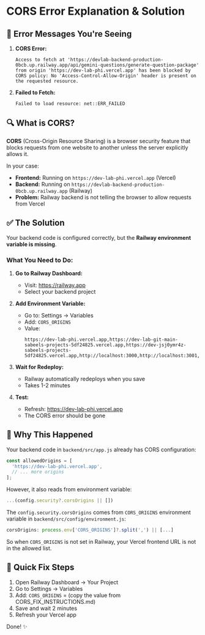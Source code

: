 # CORS Error Explanation & Solution

## 🔴 Error Messages You're Seeing

1. **CORS Error:**
   ```
   Access to fetch at 'https://devlab-backend-production-0bcb.up.railway.app/api/gemini-questions/generate-question-package' from origin 'https://dev-lab-phi.vercel.app' has been blocked by CORS policy: No 'Access-Control-Allow-Origin' header is present on the requested resource.
   ```

2. **Failed to Fetch:**
   ```
   Failed to load resource: net::ERR_FAILED
   ```

## 🔍 What is CORS?

**CORS** (Cross-Origin Resource Sharing) is a browser security feature that blocks requests from one website to another unless the server explicitly allows it.

In your case:
- **Frontend:** Running on `https://dev-lab-phi.vercel.app` (Vercel)
- **Backend:** Running on `https://devlab-backend-production-0bcb.up.railway.app` (Railway)
- **Problem:** Railway backend is not telling the browser to allow requests from Vercel

## ✅ The Solution

Your backend code is configured correctly, but the **Railway environment variable is missing**.

### What You Need to Do:

1. **Go to Railway Dashboard:**
   - Visit: https://railway.app
   - Select your backend project

2. **Add Environment Variable:**
   - Go to: Settings → Variables
   - Add: `CORS_ORIGINS`
   - Value:
     ```
     https://dev-lab-phi.vercel.app,https://dev-lab-git-main-sabeels-projects-5df24825.vercel.app,https://dev-jsj0ymr4z-sabeels-projects-5df24825.vercel.app,http://localhost:3000,http://localhost:3001,http://localhost:5173
     ```

3. **Wait for Redeploy:**
   - Railway automatically redeploys when you save
   - Takes 1-2 minutes

4. **Test:**
   - Refresh: https://dev-lab-phi.vercel.app
   - The CORS error should be gone

## 📝 Why This Happened

Your backend code in `backend/src/app.js` already has CORS configuration:
```javascript
const allowedOrigins = [
  'https://dev-lab-phi.vercel.app',
  // ... more origins
];
```

However, it also reads from environment variable:
```javascript
...(config.security?.corsOrigins || [])
```

The `config.security.corsOrigins` comes from `CORS_ORIGINS` environment variable in `backend/src/config/environment.js`:
```javascript
corsOrigins: process.env['CORS_ORIGINS']?.split(',') || [...]
```

So when `CORS_ORIGINS` is not set in Railway, your Vercel frontend URL is not in the allowed list.

## 🎯 Quick Fix Steps

1. Open Railway Dashboard → Your Project
2. Go to Settings → Variables
3. Add: `CORS_ORIGINS` = (copy the value from CORS_FIX_INSTRUCTIONS.md)
4. Save and wait 2 minutes
5. Refresh your Vercel app

Done! ✨
